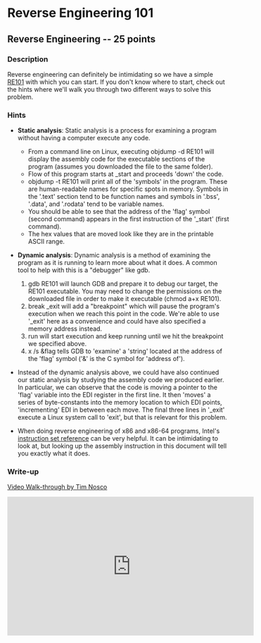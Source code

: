 # Reverse Engineering 101

## Reverse Engineering -- 25 points

### Description

Reverse engineering can definitely be intimidating so we have a simple [RE101](./RE101) with which you can start. If you don't know where to start, check out the hints where we'll walk you through two different ways to solve this problem.

### Hints

* **Static analysis**: Static analysis is a process for examining a program without having a computer execute any code.

	+ From a command line on Linux, executing objdump -d RE101 will display the assembly code for the executable sections of the program (assumes you downloaded the file to the same folder).
	+ Flow of this program starts at \_start and proceeds 'down' the code.
	+ objdump -t RE101 will print all of the 'symbols' in the program. These are human-readable names for specific spots in memory. Symbols in the '.text' section tend to be function names and symbols in '.bss', '.data', and '.rodata' tend to be variable names.
	+ You should be able to see that the address of the 'flag' symbol (second command) appears in the first instruction of the '\_start' (first command).
	+ The hex values that are moved look like they are in the printable ASCII range.


* **Dynamic analysis**: Dynamic analysis is a method of examining the program as it is running to learn more about what it does. A common tool to help with this is a "debugger" like gdb.

	1. gdb RE101 will launch GDB and prepare it to debug our target, the RE101 executable. You may need to change the permissions on the downloaded file in order to make it executable (chmod a+x RE101).
	2. break \_exit will add a "breakpoint" which will pause the program's execution when we reach this point in the code. We're able to use '\_exit' here as a convenience and could have also specified a memory address instead.
	3. run will start execution and keep running until we hit the breakpoint we specified above.
	4. x /s &flag tells GDB to 'examine' a 'string' located at the address of the 'flag' symbol ('&' is the C symbol for 'address of').


* Instead of the dynamic analysis above, we could have also continued our static analysis by studying the assembly code we produced earlier. In particular, we can observe that the code is moving a pointer to the 'flag' variable into the EDI register in the first line. It then 'moves' a series of byte-constants into the memory location to which EDI points, 'incrementing' EDI in between each move. The final three lines in '\_exit' execute a Linux system call to 'exit', but that is relevant for this problem.
* When doing reverse engineering of x86 and x86-64 programs, Intel's [instruction set reference](https://www.intel.com/content/dam/www/public/us/en/documents/manuals/64-ia-32-architectures-software-developer-instruction-set-reference-manual-325383.pdf) can be very helpful. It can be intimidating to look at, but looking up the assembly instruction in this document will tell you exactly what it does.


### Write-up

[Video Walk-through by Tim Nosco](https://www.youtube.com/watch?v=9dQFM5O4KFk&list=PL-nPhof8EyrGKytps3g582KNiJyIAOtBG)

<iframe width="560" height="315" src="https://www.youtube.com/embed/9dQFM5O4KFk&list=PL-nPhof8EyrGKytps3g582KNiJyIAOtBG" frameborder="0" allow="accelerometer; autoplay; encrypted-media; gyroscope; picture-in-picture" allowfullscreen></iframe>
